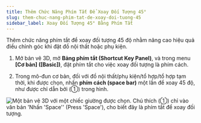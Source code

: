 ```yaml
---
title: Thêm Chức Năng Phím Tắt Để Xoay Đối Tượng 45°
slug: them-chuc-nang-phim-tat-de-xoay-doi-tuong-45
sidebar_label: Xoay Đối Tượng 45° Bằng Phím Tắt
---
```


Thêm chức năng phím tắt để xoay đối tượng 45 độ nhằm nâng cao hiệu quả điều chỉnh góc khi đặt đồ nội thất hoặc phụ kiện.

1. Mở bản vẽ 3D, mở **Bảng phím tắt (Shortcut Key Panel)**, và trong menu **[Cơ bản] ([Basic])**, đặt phím tắt cho việc xoay đối tượng là phím cách.

2. Trong mô-đun cơ bản, đối với đồ nội thất/phụ kiện/tổ hợp/tổ hợp tạm thời, khi được chọn, nhấn **phím cách (space bar)** một lần để xoay 45 độ, như được chỉ dẫn bởi (①) trong hình.

![Một bản vẽ 3D với một chiếc giường được chọn. Chú thích (①) chỉ vào văn bản 'Nhấn 'Space'' (Press 'Space'), cho biết đây là phím tắt để xoay đối tượng.](https://storage.googleapis.com/jegavn_kb/images/be88b40a-0035-4d9d-a7bb-a4ea62650c6b.png)
